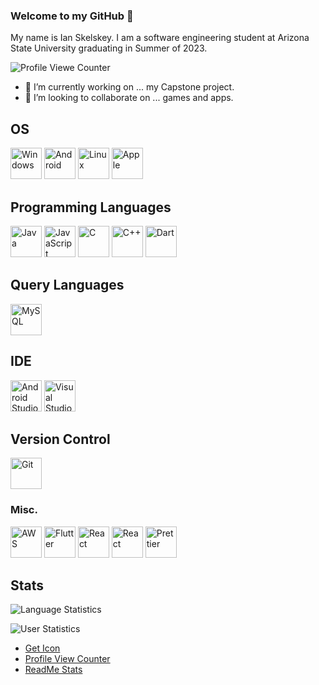 ### Welcome to my GitHub 👋

My name is Ian Skelskey. I am a software engineering student at Arizona State University graduating in Summer of 2023.

![Profile Viewe Counter](https://komarev.com/ghpvc/?username=IanSkelskey&color=blue&style=for-the-badge)

- 🔭 I’m currently working on ... my Capstone project.
- 👯 I’m looking to collaborate on ... games and apps.

## OS
<p>
  <img src="https://user-images.githubusercontent.com/46094112/186002605-dae9721e-6078-4d80-b6c7-9ad4412659f6.png" alt="Windows" width="50" height="50">
  <img src="https://user-images.githubusercontent.com/46094112/184930367-de6c2678-c847-40de-a414-0e717625b503.png" alt="Android" width="50" height="50">
  <img src="https://user-images.githubusercontent.com/46094112/186002523-a964ca12-16cd-4244-80b3-9ccf69c7df29.png" alt="Linux" width="50" height="50">
  <img src="https://user-images.githubusercontent.com/46094112/184972803-d4a973a0-5462-4d10-a8fa-93d66ab05419.png" alt="Apple" width="50" height="50">
</p>

## Programming Languages
<p>
  <img src="https://user-images.githubusercontent.com/46094112/184929223-29dae4a8-d85a-402b-a7f5-abb156eb57b1.png" alt="Java" width="50" height="50">
  <img src="https://github.com/get-icon/geticon/raw/master/icons/javascript.svg" alt="JavaScript" width="50" height="50">
  <img src="https://github.com/get-icon/geticon/raw/master/icons/c.svg" alt="C" width="50" height="50">
  <img src="https://github.com/get-icon/geticon/raw/master/icons/c-plusplus.svg" alt="C++" width="50" height="50">
  <img src="https://user-images.githubusercontent.com/46094112/184931806-2a0bed34-69a7-4fd0-9f7b-c3fdd78e6b18.png" alt="Dart" width="50" height="50">
</p>

## Query Languages
<p>
  <img src="https://user-images.githubusercontent.com/46094112/184929640-cecf1715-66ea-4f75-9373-c9c735885d4a.png" alt="MySQL" width="50" height="50">  
</p>

## IDE
<p>
  <img src="https://user-images.githubusercontent.com/46094112/184930278-e1b7d0b7-d936-4425-8124-6e5d3ccde392.png" alt="Android Studio" width="50" height="50">
  <img src="https://raw.githubusercontent.com/get-icon/geticon/master/icons/visual-studio-code.svg" alt="Visual Studio Code" width="50" height="50">

</p>

## Version Control
<p>
  <img src="https://github.com/get-icon/geticon/raw/master/icons/git-icon.svg" alt="Git" width="50" height="50">  
</p>

### Misc.
<p>
  <img src="https://user-images.githubusercontent.com/46094112/184972910-85478ae0-451e-423c-9c8c-fa55fb86f64f.png" alt="AWS" width="50" height="50">
  <img src="https://user-images.githubusercontent.com/46094112/184929559-84d666c6-2426-415a-a0c3-b9bbba8d65f1.png" alt="Flutter" width="50" height="50">
  <img src="https://github.com/get-icon/geticon/raw/master/icons/react.svg" alt="React" width="50" height="50">
  <img src="https://github.com/get-icon/geticon/raw/master/icons/firebase.svg" alt="React" width="50" height="50">
  <img src="https://github.com/get-icon/geticon/raw/master/icons/prettier.svg" alt="Prettier" width="50" height="50">
</p>

## Stats
![Language Statistics](https://github-readme-stats.vercel.app/api/top-langs/?username=ianskelskey&theme=darcula&langs_count=4&card_width=500)

![User Statistics](https://github-readme-stats.vercel.app/api?username=ianskelskey&show_icons=true&count_private=true&theme=darcula&card_width=500)


- [Get Icon](https://github.com/get-icon/geticon)
- [Profile View Counter](https://github.com/antonkomarev/github-profile-views-counter)
- [ReadMe Stats](https://github.com/anuraghazra/github-readme-stats)

<!--
**IanSkelskey/IanSkelskey** is a ✨ _special_ ✨ repository because its `README.md` (this file) appears on your GitHub profile.

Here are some ideas to get you started:

- 🔭 I’m currently working on ...
- 🌱 I’m currently learning ...
- 👯 I’m looking to collaborate on ...
- 🤔 I’m looking for help with ...
- 💬 Ask me about ...
- 📫 How to reach me: ...
- 😄 Pronouns: ...
- ⚡ Fun fact: ...
-->
